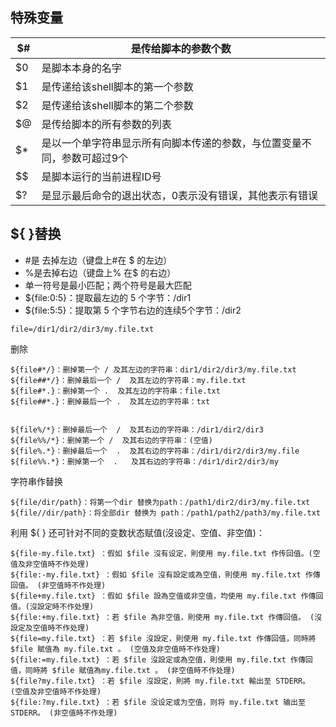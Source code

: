 ## 特殊变量

| $#  | 是传给脚本的参数个数                           |
|-----|--------------------------------------|
| $0  | 是脚本本身的名字                             |
| $1  | 是传递给该shell脚本的第一个参数                   |
| $2  | 是传递给该shell脚本的第二个参数                   |
| $@  | 是传给脚本的所有参数的列表                        |
| $*  | 是以一个单字符串显示所有向脚本传递的参数，与位置变量不同，参数可超过9个 |
| $$  | 是脚本运行的当前进程ID号                        |
| $?  | 是显示最后命令的退出状态，0表示没有错误，其他表示有错误         |


## ${ }替换

- #是 去掉左边（键盘上#在 $ 的左边）
- %是去掉右边（键盘上% 在$ 的右边）
- 单一符号是最小匹配；两个符号是最大匹配
- ${file:0:5}：提取最左边的 5 个字节：/dir1
- ${file:5:5}：提取第 5 个字节右边的连续5个字节：/dir2

 ```
file=/dir1/dir2/dir3/my.file.txt
```
删除
```
${file#*/}：删掉第一个 / 及其左边的字符串：dir1/dir2/dir3/my.file.txt
${file##*/}：删掉最后一个 /  及其左边的字符串：my.file.txt
${file#*.}：删掉第一个 .  及其左边的字符串：file.txt
${file##*.}：删掉最后一个 .  及其左边的字符串：txt


${file%/*}：删掉最后一个  /  及其右边的字符串：/dir1/dir2/dir3
${file%%/*}：删掉第一个 /  及其右边的字符串：(空值)
${file%.*}：删掉最后一个  .  及其右边的字符串：/dir1/dir2/dir3/my.file
${file%%.*}：删掉第一个  .   及其右边的字符串：/dir1/dir2/dir3/my

```

字符串作替换
```
${file/dir/path}：将第一个dir 替换为path：/path1/dir2/dir3/my.file.txt
${file//dir/path}：将全部dir 替换为 path：/path1/path2/path3/my.file.txt
```
利用 ${ } 还可针对不同的变数状态赋值(沒设定、空值、非空值)：
```
${file-my.file.txt} ：假如 $file 沒有设定，則使用 my.file.txt 作传回值。(空值及非空值時不作处理) 
${file:-my.file.txt} ：假如 $file 沒有設定或為空值，則使用 my.file.txt 作傳回值。 (非空值時不作处理)
${file+my.file.txt} ：假如 $file 設為空值或非空值，均使用 my.file.txt 作傳回值。(沒設定時不作处理)
${file:+my.file.txt} ：若 $file 為非空值，則使用 my.file.txt 作傳回值。 (沒設定及空值時不作处理)
${file=my.file.txt} ：若 $file 沒設定，則使用 my.file.txt 作傳回值，同時將 $file 賦值為 my.file.txt 。 (空值及非空值時不作处理)
${file:=my.file.txt} ：若 $file 沒設定或為空值，則使用 my.file.txt 作傳回值，同時將 $file 賦值為my.file.txt 。 (非空值時不作处理)
${file?my.file.txt} ：若 $file 沒設定，則將 my.file.txt 輸出至 STDERR。 (空值及非空值時不作处理)
${file:?my.file.txt} ：若 $file 没设定或为空值，则将 my.file.txt 输出至 STDERR。 (非空值時不作处理)
```

